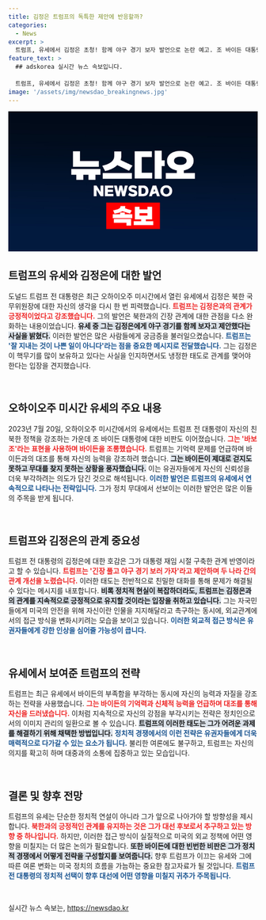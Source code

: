 ```yaml
---
title: 김정은 트럼프의 독특한 제안에 반응할까?
categories:
  - News
excerpt: >
  트럼프, 유세에서 김정은 초청! 함께 야구 경기 보자 발언으로 논란 예고. 조 바이든 대통령은 기억력과 능력을 조롱하며 재선 도전 비난. 클릭 유도하는 흥미로운 이야기가 펼쳐집니다!
feature_text: >
  ## adskorea 실시간 뉴스 속보입니다.

  트럼프, 유세에서 김정은 초청! 함께 야구 경기 보자 발언으로 논란 예고. 조 바이든 대통령은 기억력과 능력을 조롱하며 재선 도전 비난. 클릭 유도하는 흥미로운 이야기가 펼쳐집니다!
image: '/assets/img/newsdao_breakingnews.jpg'
---
```


<p><img src="/assets/img/newsdao_breakingnews.jpg" alt="adskorea 속보" /></p>

<h2 data-ke-size="size26">트럼프의 유세와 김정은에 대한 발언</h2>

<p data-ke-size="size16">도널드 트럼프 전 대통령은 최근 오하이오주 미시간에서 열린 유세에서 김정은 북한 국무위원장에 대한 자신의 생각을 다시 한 번 피력했습니다. <b><span style="color: #ee2323;">트럼프는 김정은과의 관계가 긍정적이었다고 강조했습니다.</span></b> 그의 발언은 북한과의 긴장 관계에 대한 관점을 다소 완화하는 내용이었습니다. <b><span style="background-color: #21538527;">유세 중 그는 김정은에게 야구 경기를 함께 보자고 제안했다는 사실을 밝혔다.</span></b> 이러한 발언은 많은 사람들에게 궁금증을 불러일으켰습니다. <b><span style="color: #1a5490;">트럼프는 '잘 지내는 것이 나쁜 일이 아니다'라는 점을 중요한 메시지로 전달했습니다.</span></b> 그는 김정은이 핵무기를 많이 보유하고 있다는 사실을 인지하면서도 냉정한 태도로 관계를 맺어야 한다는 입장을 견지했습니다.</p>

<p data-ke-size="size16">&nbsp;</p>

<h2 data-ke-size="size26">오하이오주 미시간 유세의 주요 내용</h2>

<p data-ke-size="size16">2023년 7월 20일, 오하이오주 미시간에서의 유세에서는 트럼프 전 대통령이 자신의 친 북한 정책을 강조하는 가운데 조 바이든 대통령에 대한 비판도 이어졌습니다. <b><span style="color: #ee2323;">그는 '바보 조'라는 표현을 사용하며 바이든을 조롱했습니다.</span></b> 트럼프는 기억력 문제를 언급하며 바이든과의 대조를 통해 자신의 능력을 강조하려 했습니다. <b><span style="background-color: #21538527;">그는 바이든이 제대로 걷지도 못하고 무대를 찾지 못하는 상황을 풍자했습니다.</span></b> 이는 유권자들에게 자신의 신뢰성을 더욱 부각하려는 의도가 담긴 것으로 해석됩니다. <b><span style="color: #1a5490;">이러한 발언은 트럼프의 유세에서 연속적으로 나타나는 전략입니다.</span></b> 그가 정치 무대에서 선보이는 이러한 발언은 많은 이들의 주목을 받게 됩니다.</p>

<p data-ke-size="size16">&nbsp;</p>

<h2 data-ke-size="size26">트럼프와 김정은의 관계 중요성</h2>

<p data-ke-size="size16">트럼프 전 대통령의 김정은에 대한 호감은 그가 대통령 재임 시절 구축한 관계 반영이라고 할 수 있습니다. <b><span style="color: #ee2323;">트럼프는 '긴장 풀고 야구 경기 보러 가자'라고 제안하며 두 나라 간의 관계 개선을 노렸습니다.</span></b> 이러한 태도는 전반적으로 친밀한 대화를 통해 문제가 해결될 수 있다는 메시지를 내포합니다. <b><span style="background-color: #21538527;">비록 정치적 현실이 복잡하더라도, 트럼프는 김정은과의 관계를 지속적으로 긍정적으로 유지할 것이라는 입장을 취하고 있습니다.</span></b> 그는 자국민들에게 미국의 안전을 위해 자신이란 인물을 지지해달라고 촉구하는 동시에, 외교관계에서의 접근 방식을 변화시키려는 모습을 보이고 있습니다. <b><span style="color: #1a5490;">이러한 외교적 접근 방식은 유권자들에게 강한 인상을 심어줄 가능성이 큽니다.</span></b></p>

<p data-ke-size="size16">&nbsp;</p>

<h2 data-ke-size="size26">유세에서 보여준 트럼프의 전략</h2>

<p data-ke-size="size16">트럼프는 최근 유세에서 바이든의 부족함을 부각하는 동시에 자신의 능력과 자질을 강조하는 전략을 사용했습니다. <b><span style="color: #ee2323;">그는 바이든의 기억력과 신체적 능력을 언급하며 대조를 통해 자신을 드러냈습니다.</span></b> 이처럼 지속적으로 자신의 강점을 부각시키는 전략은 정치인으로서의 이미지 관리의 일환으로 볼 수 있습니다. <b><span style="background-color: #21538527;">트럼프의 이러한 태도는 그가 어려운 과제를 해결하기 위해 채택한 방법입니다.</span></b> <b><span style="color: #1a5490;">정치적 경쟁에서의 이런 전략은 유권자들에게 더욱 매력적으로 다가갈 수 있는 요소가 됩니다.</span></b> 불리한 여론에도 불구하고, 트럼프는 자신의 의지를 확고히 하며 대중과의 소통에 집중하고 있는 모습입니다.</p>

<p data-ke-size="size16">&nbsp;</p>

<h2 data-ke-size="size26">결론 및 향후 전망</h2>

<p data-ke-size="size16">트럼프의 유세는 단순한 정치적 연설이 아니라 그가 앞으로 나아가야 할 방향성을 제시합니다. <b><span style="color: #ee2323;">북한과의 긍정적인 관계를 유지하는 것은 그가 대선 후보로서 추구하고 있는 방향 중 하나입니다.</span></b> 하지만, 이러한 접근 방식이 실질적으로 미국의 외교 정책에 어떤 영향을 미칠지는 더 많은 논의가 필요합니다. <b><span style="background-color: #21538527;">또한 바이든에 대한 빈번한 비판은 그가 정치적 경쟁에서 어떻게 전략을 구성할지를 보여줍니다.</span></b> 향후 트럼프가 이끄는 유세와 그에 따른 여론 변화는 미국 정치의 흐름을 가늠하는 중요한 참고자료가 될 것입니다. <b><span style="color: #1a5490;">트럼프 전 대통령의 정치적 선택이 향후 대선에 어떤 영향을 미칠지 귀추가 주목됩니다.</span></b></p>

<p data-ke-size="size16">&nbsp;</p>
실시간 뉴스 속보는, <a href="https://newsdao.kr" rel="dofollow">https://newsdao.kr</a>


